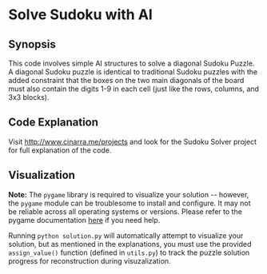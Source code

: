 # Solve Sudoku with AI

## Synopsis

This code involves simple AI structures to solve a diagonal Sudoku Puzzle. A diagonal Sudoku puzzle is identical to traditional Sudoku puzzles with the added constraint that the boxes on the two main diagonals of the board must also contain the digits 1-9 in each cell (just like the rows, columns, and 3x3 blocks).

## Code Explanation

Visit http://www.cinarra.me/projects and look for the Sudoku Solver project for full explanation of the code.

## Visualization

**Note:** The `pygame` library is required to visualize your solution -- however, the `pygame` module can be troublesome to install and configure. It may not be reliable across all operating systems or versions. Please refer to the pygame documentation [here](http://www.pygame.org/download.shtml) if you need help.

Running `python solution.py` will automatically attempt to visualize your solution, but as mentioned in the explanations, you must use the provided `assign_value()` function (defined in `utils.py`) to track the puzzle solution progress for reconstruction during visuzalization.
